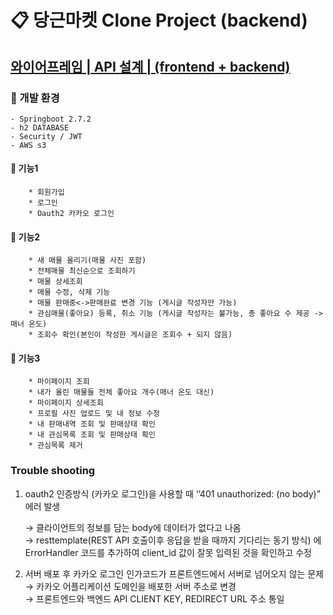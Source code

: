 # 📋 당근마켓 Clone Project (backend)

## [와이어프레임 | API 설계 | (frontend + backend)](https://www.notion.so/acho/4-S-A-bb46343e3e5e4f3f944e419e3ebc2705)

### 🔎 개발 환경
    - Springboot 2.7.2
    - h2 DATABASE
    - Security / JWT
    - AWS s3
    
    
#### 🔗 기능1
        * 회원가입
        * 로그인
        * Oauth2 카카오 로그인
#### 🔗 기능2
        * 새 매물 올리기(매물 사진 포함)
        * 전체매물 최신순으로 조회하기
        * 매물 상세조회
        * 매물 수정, 삭제 기능
        * 매물 판매중<->판매완료 변경 기능 (게시글 작성자만 가능)
        * 관심매물(좋아요) 등록, 취소 기능 (게시글 작성자는 불가능, 총 좋아요 수 제공 -> 매너 온도)
        * 조회수 확인(본인이 작성한 게시글은 조회수 + 되지 않음)
#### 🔗 기능3
        * 마이페이지 조회
        * 내가 올린 매물들 전체 좋아요 개수(매너 온도 대신) 
        * 마이페이지 상세조회
        * 프로필 사진 업로드 및 내 정보 수정
        * 내 판매내역 조회 및 판매상태 확인
        * 내 관심목록 조회 및 판매상태 확인
        * 관심목록 제거
   
   
### Trouble shooting
1. oauth2 인증방식 (카카오 로그인)을 사용할 때 ‘’401 unauthorized: (no body)” 에러 발생
    
    → 클라이언트의 정보를 담는 body에 데이터가 없다고 나옴  
    → resttemplate(REST API 호출이후 응답을 받을 때까지 기다리는 동기 방식) 에 ErrorHandler 코드를 추가하여 client_id 값이 잘못 입력된 것을 확인하고 수정

2. 서버 배포 후 카카오 로그인 인가코드가  프론트엔드에서 서버로 넘어오지 않는 문제  
    → 카카오 어플리케이션 도메인을 배포한 서버 주소로 변경  
    → 프론트엔드와 백엔드 API CLIENT KEY, REDIRECT URL 주소 통일
